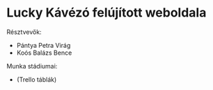 # Lucky Kávézó felújított weboldala
Résztvevők:
- Pántya Petra Virág
- Koós Balázs Bence

Munka stádiumai:
- (Trello táblák)
